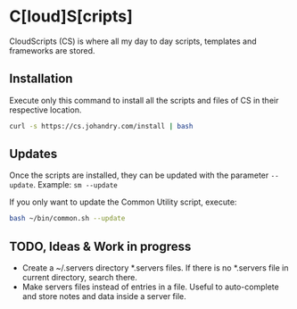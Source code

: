 # C[loud]S[cripts]

CloudScripts (CS) is where all my day to day scripts, templates and frameworks are stored.

## Installation

Execute only this command to install all the scripts and files of CS in their respective location.

```bash
curl -s https://cs.johandry.com/install | bash
```

## Updates

Once the scripts are installed, they can be updated with the parameter ``--update``. Example: ``sm --update``

If you only want to update the Common Utility script, execute:

```bash
bash ~/bin/common.sh --update
```

## TODO, Ideas & Work in progress

* Create a ~/.servers directory *.servers files. If there is no *.servers file in current directory, search there.
* Make servers files instead of entries in a file. Useful to auto-complete and store notes and data inside a server file.